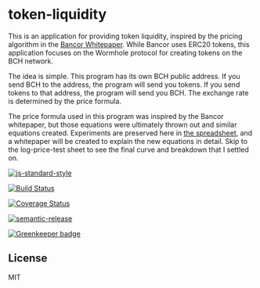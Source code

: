 # token-liquidity
This is an application for providing token liquidity, inspired by the pricing algorithm in the [Bancor Whitepaper](docs/bancor-protocol-whitepaper.pdf). While Bancor uses ERC20 tokens, this application focuses on the Wormhole protocol for creating tokens on the BCH network.

The idea is simple. This program has its own BCH public address. If you send BCH to the address, the program will send you tokens. If you send tokens to that address, the program will send you BCH. The exchange rate is determined by the price formula.

The price formula used in this program was inspired by the Bancor whitepaper, but those equations were ultimately thrown out and similar equations created. Experiments are preserved here in [the spreadsheet](docs/bancor-cals.xlsx), and a whitepaper will be created to explain the new equations in detail. Skip to the log-price-test sheet to see the final curve and breakdown that I settled on.

[![js-standard-style](https://img.shields.io/badge/code%20style-standard-brightgreen.svg)](http://standardjs.com)

[![Build Status](https://travis-ci.org/Permissionless-Software-Foundation/token-liquidity.svg?branch=master)](https://travis-ci.org/Permissionless-Software-Foundation/token-liquidity)

[![Coverage Status](https://coveralls.io/repos/github/Permissionless-Software-Foundation/token-liquidity/badge.svg?branch=unstable)](https://coveralls.io/github/Permissionless-Software-Foundation/token-liquidity?branch=unstable)

[![semantic-release](https://img.shields.io/badge/%20%20%F0%9F%93%A6%F0%9F%9A%80-semantic--release-e10079.svg)](https://github.com/semantic-release/semantic-release)

[![Greenkeeper badge](https://badges.greenkeeper.io/christroutner/babel-free-koa2-api-boilerplate.svg)](https://greenkeeper.io/)

## License
MIT
